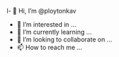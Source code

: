 l- 👋 Hi, I’m @ploytonkav
- 👀 I’m interested in ...
- 🌱 I’m currently learning ...
- 💞️ I’m looking to collaborate on ...
- 📫 How to reach me ...

<!---
ploytonkav/ploytonkav is a ✨ special ✨ repository because its `README.md` (this file) appears on your GitHub profile.
You can click the Preview link to take a look at your changes.
--->
